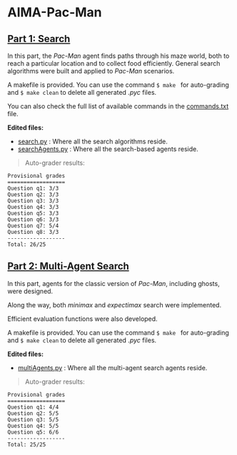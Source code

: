 # AIMA-Pac-Man



<a name="search"/>

## [ Part 1: Search](http://ai.berkeley.edu./search.html)

In this part, the *Pac-Man* agent finds paths through his maze world, both to reach a particular location and to collect food efficiently. General search algorithms were built and applied to *Pac-Man* scenarios.

A makefile is provided. You can use the command ```$ make ``` for auto-grading and ```$ make clean``` to delete all generated *.pyc* files.

You can also check the full list of available commands in the [commands.txt](./search/commands.txt) file.

**Edited files:**
- [search.py](./search/search.py) : Where all the search algorithms reside.
- [searchAgents.py](./search/searchAgents.py) : Where all the search-based agents reside.

> Auto-grader results:

```
Provisional grades
==================
Question q1: 3/3
Question q2: 3/3
Question q3: 3/3
Question q4: 3/3
Question q5: 3/3
Question q6: 3/3
Question q7: 5/4
Question q8: 3/3
------------------
Total: 26/25
```


<a name="multiagent"/>

## [Part 2: Multi-Agent Search](http://ai.berkeley.edu./multiagent.html)

In this part, agents for the classic version of *Pac-Man*, including ghosts, were designed.     

Along the way, both *minimax* and *expectimax* search were implemented. 

Efficient evaluation functions were also developed.

A makefile is provided. You can use the command ```$ make ``` for auto-grading and ```$ make clean``` to delete all generated *.pyc* files.

**Edited files:**

- [multiAgents.py](./multiagent/multiAgents.py) : Where all the multi-agent search agents reside.

> Auto-grader results:
```
Provisional grades
==================
Question q1: 4/4
Question q2: 5/5
Question q3: 5/5
Question q4: 5/5
Question q5: 6/6
------------------
Total: 25/25
```